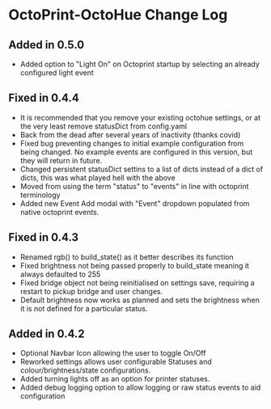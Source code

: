 # OctoPrint-OctoHue Change Log

## Added in 0.5.0
* Added option to "Light On" on Octoprint startup by selecting an already configured light event

## Fixed in 0.4.4
* It is recommended that you remove your existing octohue settings, or at the very least remove statusDict from config.yaml
* Back from the dead after several years of inactivity (thanks covid)
* Fixed bug preventing changes to initial example configuration from being changed. No example events are configured in this version, but they will return in future.
* Changed persistent statusDict settins to a list of dicts instead of a dict of dicts, this was what played hell with the above
* Moved from using the term "status" to "events" in line with octoprint terminology
* Added new Event Add modal with "Event" dropdown populated from native octoprint events.

## Fixed in 0.4.3
* Renamed rgb() to build_state() as it better describes its function
* Fixed brightness not being passed properly to build_state meaning it always defaulted to 255
* Fixed bridge object not being reinitialised on settings save, requiring a restart to pickup bridge and user changes.
* Default brightness now works as planned and sets the brightness when it is not defined for a particular status. 

## Added in 0.4.2
* Optional Navbar Icon allowing the user to toggle On/Off
* Reworked settings allows user configurable Statuses and colour/brightness/state configurations.
* Added turning lights off as an option for printer statuses.
* Added debug logging option to allow logging or raw status events to aid configuration


